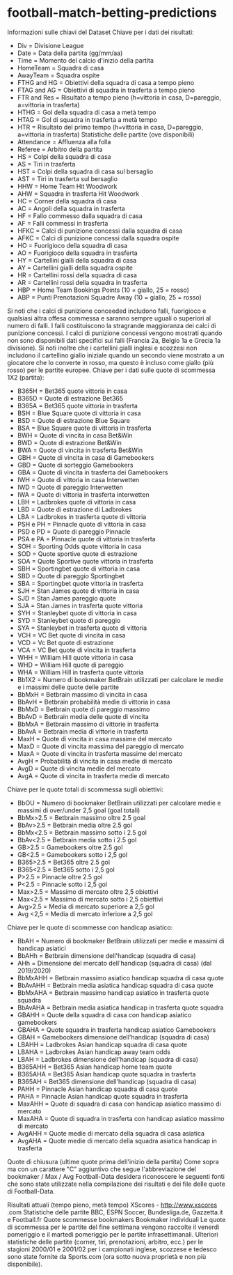 # football-match-betting-predictions

Informazioni sulle chiavi del Dataset
Chiave per i dati dei risultati:
- Div = Divisione League
- Date = Data della partita (gg/mm/aa)
- Time = Momento del calcio d'inizio della partita
- HomeTeam = Squadra di casa
- AwayTeam = Squadra ospite
- FTHG and HG = Obiettivi della squadra di casa a tempo pieno
- FTAG and AG = Obiettivi di squadra in trasferta a tempo pieno
- FTR and Res = Risultato a tempo pieno (h=vittoria in casa, D=pareggio, a=vittoria in trasferta)
- HTHG = Gol della squadra di casa a metà tempo
- HTAG = Gol di squadra in trasferta a metà tempo
- HTR = Risultato del primo tempo (h=vittoria in casa, D=pareggio, a=vittoria in trasferta)
Statistiche delle partite (ove disponibili)
- Attendance = Affluenza alla folla
- Referee = Arbitro della partita
- HS = Colpi della squadra di casa
- AS = Tiri in trasferta
- HST = Colpi della squadra di casa sul bersaglio
- AST = Tiri in trasferta sul bersaglio
- HHW = Home Team Hit Woodwork
- AHW = Squadra in trasferta Hit Woodwork
- HC = Corner della squadra di casa
- AC = Angoli della squadra in trasferta
- HF = Fallo commesso dalla squadra di casa
- AF = Falli commessi in trasferta
- HFKC = Calci di punizione concessi dalla squadra di casa
- AFKC = Calci di punizione concessi dalla squadra ospite
- HO = Fuorigioco della squadra di casa
- AO = Fuorigioco della squadra in trasferta
- HY = Cartellini gialli della squadra di casa
- AY = Cartellini gialli della squadra ospite
- HR = Cartellini rossi della squadra di casa
- AR = Cartellini rossi della squadra in trasferta
- HBP = Home Team Bookings Points (10 = giallo, 25 = rosso)
- ABP = Punti Prenotazioni Squadre Away (10 = giallo, 25 = rosso)

Si noti che i calci di punizione conceeded includono falli, fuorigioco e qualsiasi altra offesa commessa e saranno sempre uguali o superiori al numero di falli. I falli costituiscono la stragrande maggioranza dei calci di punizione concessi. I calci di punizione concessi vengono mostrati quando non sono disponibili dati specifici sui falli (Francia 2a, Belgio 1a e Grecia 1a divisione).
Si noti inoltre che i cartellini gialli inglesi e scozzesi non includono il cartellino giallo iniziale quando un secondo viene mostrato a un giocatore che lo converte in rosso, ma questo è incluso come giallo (più rosso) per le partite europee.
Chiave per i dati sulle quote di scommessa 1X2 (partita):
- B365H = Bet365 quote vittoria in casa
- B365D = Quote di estrazione Bet365
- B365A = Bet365 quote vittoria in trasferta
- BSH = Blue Square quote di vittoria in casa
- BSD = Quote di estrazione Blue Square
- BSA = Blue Square quote di vittoria in trasferta
- BWH = Quote di vincita in casa Bet&Win
- BWD = Quote di estrazione Bet&Win
- BWA = Quote di vincita in trasferta Bet&Win
- GBH = Quote di vincita in casa di Gamebookers
- GBD = Quote di sorteggio Gamebookers
- GBA = Quote di vincita in trasferta dei Gamebookers
- IWH = Quote di vittoria in casa Interwetten
- IWD = Quote di pareggio Interwetten
- IWA = Quote di vittoria in trasferta interwetten
- LBH = Ladbrokes quote di vittoria in casa
- LBD = Quote di estrazione di Ladbrokes
- LBA = Ladbrokes in trasferta quote di vittoria
- PSH e PH = Pinnacle quote di vittoria in casa
- PSD e PD = Quote di pareggio Pinnacle
- PSA e PA = Pinnacle quote di vittoria in trasferta
- SOH = Sporting Odds quote vittoria in casa
- SOD = Quote sportive quote di estrazione
- SOA = Quote Sportive quote vittoria in trasferta
- SBH = Sportingbet quote di vittoria in casa
- SBD = Quote di pareggio Sportingbet
- SBA = Sportingbet quote vittoria in trasferta
- SJH = Stan James quote di vittoria in casa
- SJD = Stan James pareggio quote
- SJA = Stan James in trasferta quote vittoria
- SYH = Stanleybet quote di vittoria in casa
- SYD = Stanleybet quote di pareggio
- SYA = Stanleybet in trasferta quote di vittoria
- VCH = VC Bet quote di vincita in casa
- VCD = Vc Bet quote di estrazione
- VCA = VC Bet quote di vincita in trasferta
- WHH = William Hill quote vittoria in casa
- WHD = William Hill quote di pareggio
- WHA = William Hill in trasferta quote vittoria
- Bb1X2 = Numero di bookmaker BetBrain utilizzati per calcolare le medie e i massimi delle quote delle partite
- BbMxH = Betbrain massimo di vincita in casa
- BbAvH = Betbrain probabilità medie di vittoria in casa
- BbMxD = Betbrain quote di pareggio massimo
- BbAvD = Betbrain media delle quote di vincita
- BbMxA = Betbrain massimo di vittorie in trasferta
- BbAvA = Betbrain media di vittorie in trasferta
- MaxH = Quote di vincita in casa massime del mercato
- MaxD = Quote di vincita massima del pareggio di mercato
- MaxA = Quote di vincita in trasferta massime del mercato
- AvgH = Probabilità di vincita in casa medie di mercato
- AvgD = Quote di vincita medie del mercato
- AvgA = Quote di vincita in trasferta medie di mercato

Chiave per le quote totali di scommessa sugli obiettivi:
- BbOU = Numero di bookmaker BetBrain utilizzati per calcolare medie e massimi di over/under 2,5 goal (goal totali)
- BbMx>2.5 = Betbrain massimo oltre 2.5 goal
- BbAv>2.5 = Betbrain media oltre 2.5 gol
- BbMx<2.5 = Betbrain massimo sotto i 2.5 gol
- BbAv<2.5 = Betbrain media sotto i 2.5 gol
- GB>2.5 = Gamebookers oltre 2.5 gol
- GB<2.5 = Gamebookers sotto i 2,5 gol
- B365>2.5 = Bet365 oltre 2.5 gol
- B365<2.5 = Bet365 sotto i 2,5 gol
- P>2.5 = Pinnacle oltre 2.5 gol
- P<2.5 = Pinnacle sotto i 2,5 gol
- Max>2.5 = Massimo di mercato oltre 2,5 obiettivi
- Max<2.5 = Massimo di mercato sotto i 2,5 obiettivi
- Avg>2.5 = Media di mercato superiore a 2,5 gol
- Avg <2,5 = Media di mercato inferiore a 2,5 gol


Chiave per le quote di scommesse con handicap asiatico:
- BbAH = Numero di bookmaker BetBrain utilizzati per medie e massimi di handicap asiatici
- BbAHh = Betbrain dimensione dell'handicap (squadra di casa)
- AHh = Dimensione del mercato dell'handicap (squadra di casa) (dal 2019/2020)
- BbMxAHH = Betbrain massimo asiatico handicap squadra di casa quote
- BbAvAHH = Betbrain media asiatica handicap squadra di casa quote
- BbMxAHA = Betbrain massimo handicap asiatico in trasferta quote squadra
- BbAvAHA = Betbrain media asiatica handicap in trasferta quote squadra
- GBAHH = Quote della squadra di casa con handicap asiatico gamebookers
- GBAHA = Quote squadra in trasferta handicap asiatico Gamebookers
- GBAH = Gamebookers dimensione dell'handicap (squadra di casa)
- LBAHH = Ladbrokes Asian handicap squadra di casa quote
- LBAHA = Ladbrokes Asian handicap away team odds
- LBAH = Ladbrokes dimensione dell'handicap (squadra di casa)
- B365AHH = Bet365 Asian handicap home team quote
- B365AHA = Bet365 Asian handicap quote squadra in trasferta
- B365AH = Bet365 dimensione dell'handicap (squadra di casa)
- PAHH = Pinnacle Asian handicap squadra di casa quote
- PAHA = Pinnacle Asian handicap quote squadra in trasferta
- MaxAHH = Quote di squadra di casa con handicap asiatico massimo di mercato
- MaxAHA = Quote di squadra in trasferta con handicap asiatico massimo di mercato	
- AvgAHH = Quote medie di mercato della squadra di casa asiatica
- AvgAHA = Quote medie di mercato della squadra asiatica handicap in trasferta

Quote di chiusura (ultime quote prima dell'inizio della partita)
Come sopra ma con un carattere "C" aggiuntivo che segue l'abbreviazione del bookmaker / Max / Avg
Football-Data desidera riconoscere le seguenti fonti che sono state utilizzate nella compilazione dei risultati e dei file delle quote di Football-Data.

Risultati attuali (tempo pieno, metà tempo)
XScores - http://www.xscores .com
Statistiche delle partite
BBC, ESPN Soccer, Bundesliga.de, Gazzetta.it e Football.fr
Quote scommesse bookmakers
Bookmaker individuali
Le quote di scommessa per le partite del fine settimana vengono raccolte il venerdì pomeriggio e il martedì pomeriggio per le partite infrasettimanali.
Ulteriori statistiche delle partite (corner, tiri, prenotazioni, arbitro, ecc.) per le stagioni 2000/01 e 2001/02 per i campionati inglese, scozzese e tedesco sono state fornite da Sports.com (ora sotto nuova proprietà e non più disponibile).
